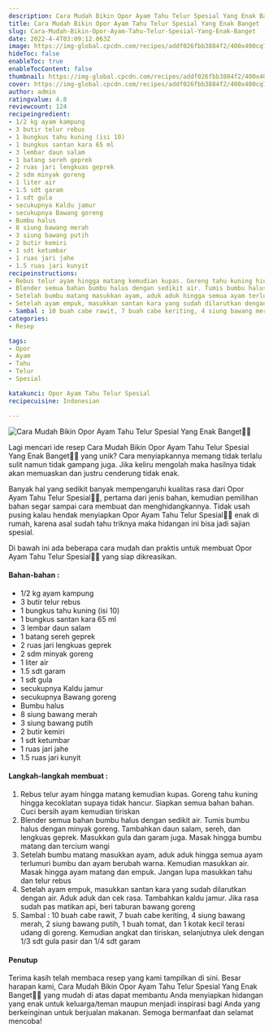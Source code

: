 ```yaml
---
description: Cara Mudah Bikin Opor Ayam Tahu Telur Spesial Yang Enak Banget"
title: Cara Mudah Bikin Opor Ayam Tahu Telur Spesial Yang Enak Banget
slug: Cara-Mudah-Bikin-Opor-Ayam-Tahu-Telur-Spesial-Yang-Enak-Banget
date: 2022-4-4T03:09:12.063Z
image: https://img-global.cpcdn.com/recipes/addf026fbb3884f2/400x400cq70/photo.jpg
hideToc: false
enableToc: true
enableTocContent: false
thumbnail: https://img-global.cpcdn.com/recipes/addf026fbb3884f2/400x400cq70/photo.jpg
cover: https://img-global.cpcdn.com/recipes/addf026fbb3884f2/400x400cq70/photo.jpg
author: admin
ratingvalue: 4.8
reviewcount: 124
recipeingredient:
- 1/2 kg ayam kampung
- 3 butir telur rebus
- 1 bungkus tahu kuning (isi 10)
- 1 bungkus santan kara 65 ml
- 3 lembar daun salam
- 1 batang sereh geprek
- 2 ruas jari lengkuas geprek
- 2 sdm minyak goreng
- 1 liter air
- 1.5 sdt garam
- 1 sdt gula
- secukupnya Kaldu jamur
- secukupnya Bawang goreng
- Bumbu halus
- 8 siung bawang merah
- 3 siung bawang putih
- 2 butir kemiri
- 1 sdt ketumbar
- 1 ruas jari jahe
- 1.5 ruas jari kunyit
recipeinstructions:
- Rebus telur ayam hingga matang kemudian kupas. Goreng tahu kuning hingga kecoklatan supaya tidak hancur. Siapkan semua bahan bahan. Cuci bersih ayam kemudian tiriskan
- Blender semua bahan bumbu halus dengan sedikit air. Tumis bumbu halus dengan minyak goreng. Tambahkan daun salam, sereh, dan lengkuas geprek. Masukkan gula dan garam juga. Masak hingga bumbu matang dan tercium wangi
- Setelah bumbu matang masukkan ayam, aduk aduk hingga semua ayam terlumuri bumbu dan ayam berubah warna. Kemudian masukkan air. Masak hingga ayam matang dan empuk. Jangan lupa masukkan tahu dan telur rebus
- Setelah ayam empuk, masukkan santan kara yang sudah dilarutkan dengan air. Aduk aduk dan cek rasa. Tambahkan kaldu jamur. Jika rasa sudah pas matikan api, beri taburan bawang goreng
- Sambal : 10 buah cabe rawit, 7 buah cabe keriting, 4 siung bawang merah, 2 siung bawang putih, 1 buah tomat, dan 1 kotak kecil terasi udang di goreng. Kemudian angkat dan tiriskan, selanjutnya ulek dengan 1/3 sdt gula pasir dan 1/4 sdt garam
categories:
- Resep

tags:
- Opor
- Ayam
- Tahu
- Telur
- Spesial

katakunci: Opor Ayam Tahu Telur Spesial
recipecuisine: Indonesian

---
```


![Cara Mudah Bikin Opor Ayam Tahu Telur Spesial Yang Enak Banget👩‍🍳](https://img-global.cpcdn.com/recipes/addf026fbb3884f2/400x400cq70/photo.jpg)

Lagi mencari ide resep Cara Mudah Bikin Opor Ayam Tahu Telur Spesial Yang Enak Banget👩‍🍳 yang unik? Cara menyiapkannya memang tidak terlalu sulit namun tidak gampang juga. Jika keliru mengolah maka hasilnya tidak akan memuaskan dan justru cenderung tidak enak.

Banyak hal yang sedikit banyak mempengaruhi kualitas rasa dari Opor Ayam Tahu Telur Spesial👩‍🍳, pertama dari jenis bahan, kemudian pemilihan bahan segar sampai cara membuat dan menghidangkannya. Tidak usah pusing kalau hendak menyiapkan Opor Ayam Tahu Telur Spesial👩‍🍳 enak di rumah, karena asal sudah tahu triknya maka hidangan ini bisa jadi sajian spesial.

Di bawah ini ada beberapa cara mudah dan praktis untuk membuat Opor Ayam Tahu Telur Spesial👩‍🍳 yang siap dikreasikan.

<!--inarticleads1-->

#### Bahan-bahan :

- 1/2 kg ayam kampung
- 3 butir telur rebus
- 1 bungkus tahu kuning (isi 10)
- 1 bungkus santan kara 65 ml
- 3 lembar daun salam
- 1 batang sereh geprek
- 2 ruas jari lengkuas geprek
- 2 sdm minyak goreng
- 1 liter air
- 1.5 sdt garam
- 1 sdt gula
- secukupnya Kaldu jamur
- secukupnya Bawang goreng
- Bumbu halus
- 8 siung bawang merah
- 3 siung bawang putih
- 2 butir kemiri
- 1 sdt ketumbar
- 1 ruas jari jahe
- 1.5 ruas jari kunyit

<!--inarticleads2-->

#### Langkah-langkah membuat :

1. Rebus telur ayam hingga matang kemudian kupas. Goreng tahu kuning hingga kecoklatan supaya tidak hancur. Siapkan semua bahan bahan. Cuci bersih ayam kemudian tiriskan
1. Blender semua bahan bumbu halus dengan sedikit air. Tumis bumbu halus dengan minyak goreng. Tambahkan daun salam, sereh, dan lengkuas geprek. Masukkan gula dan garam juga. Masak hingga bumbu matang dan tercium wangi
1. Setelah bumbu matang masukkan ayam, aduk aduk hingga semua ayam terlumuri bumbu dan ayam berubah warna. Kemudian masukkan air. Masak hingga ayam matang dan empuk. Jangan lupa masukkan tahu dan telur rebus
1. Setelah ayam empuk, masukkan santan kara yang sudah dilarutkan dengan air. Aduk aduk dan cek rasa. Tambahkan kaldu jamur. Jika rasa sudah pas matikan api, beri taburan bawang goreng
1. Sambal : 10 buah cabe rawit, 7 buah cabe keriting, 4 siung bawang merah, 2 siung bawang putih, 1 buah tomat, dan 1 kotak kecil terasi udang di goreng. Kemudian angkat dan tiriskan, selanjutnya ulek dengan 1/3 sdt gula pasir dan 1/4 sdt garam

#### Penutup

Terima kasih telah membaca resep yang kami tampilkan di sini. Besar harapan kami, Cara Mudah Bikin Opor Ayam Tahu Telur Spesial Yang Enak Banget👩‍🍳 yang mudah di atas dapat membantu Anda menyiapkan hidangan yang enak untuk keluarga/teman maupun menjadi inspirasi bagi Anda yang berkeinginan untuk berjualan makanan. Semoga bermanfaat dan selamat mencoba!
